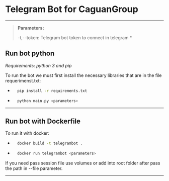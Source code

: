 # Telegram Bot for CaguanGroup

---

> **Parameters:** </p>
> -t,--token: Telegram bot token to connect in telegram *</p>

## Run bot python

_Requirements: python 3 and pip_

To run the bot we must first install the necessary libraries that are in the file requerimenst.txt:

- ```bash
    pip install -r requirements.txt

- ```bash
    python main.py <parameters>

---

## Run bot with Dockerfile

To run it with docker:

- ```bash
    docker build -t telegrambot .

- ```bash
    docker run telegrambot <parameters>

If you need pass session file use volumes or add into root folder after pass the path in --file parameter.

---


